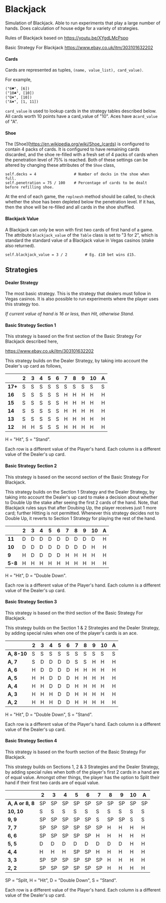 # Blackjack
Simulation of Blackjack. Able to run experiments that play a large number of hands. Does calculation of house edge for a variety of strategies.

Rules of Blackjack based on https://youtu.be/XYgdLMcPspo

Basic Strategy For Blackjack https://www.ebay.co.uk/itm/303101632202

#### Cards

Cards are represented as tuples, `(name, value_list), card_value)`.

For example,

~~~
("6♥", [6])
("10♣", [10])
("Q♦", [10])
("A♠", [1, 11])
~~~
`card_value` is used to lookup cards in the strategy tables described below. All cards worth 10 points have a card_value of "10". Aces have a`card_value` of "A".

#### Shoe

The [Shoe](https://en.wikipedia.org/wiki/Shoe_(cards) is configured to contain 4 packs of cards. It is configured to have remaining cards discarded, and the shoe re-filled with a fresh set of 4 packs of cards when the penetration level of 75% is reached. Both of these settings can be altered by changing these attributes of the `Shoe` class,

~~~
self.decks = 4                 # Number of decks in the shoe when full.
self.penetration = 75 / 100    # Percentage of cards to be dealt before refilling shoe.
~~~

At the end of each game, the `replnesh` method should be called, to check whether the shoe has been depleted below the penetration level. If it has, then the shoe will be re-filled and all cards in the shoe shuffled.

#### Blackjack Value

A Blackjack can only be won with first two cards of first hand of a game. The attribute `blackjack_value` of the `Table` class is set to "3 for 2", which is standard the standard value of a Blackjack value in Vegas casinos (stake also returned). 
~~~
self.blackjack_value = 3 / 2        # Eg. £10 bet wins £15.
~~~

## Strategies
#### Dealer Strategy
The most basic strategy. This is the strategy that dealers must follow in Vegas casinos. It is also possible to run experiments where the player uses this strategy too.

_If current value of hand is 16 or less, then Hit, otherwise Stand._

#### Basic Strategy Section 1

This strategy is based on the first section of the Basic Strategy For Blackjack described here,

https://www.ebay.co.uk/itm/303101632202

This strategy builds on the Dealer Strategy, by taking into account the Dealer's up card as follows,

|     | 2 | 3 | 4 | 5 | 6 | 7 | 8 | 9 | 10 | A |
|-----|---|---|---|---|---|---|---|---|----|---|
| **17+** | S | S | S | S | S | S | S | S | S | S |
| **16**  | S | S | S | S | S | H | H | H | H | H |
| **15**  | S | S | S | S | S | H | H | H | H | H |
| **14**  | S | S | S | S | S | H | H | H | H | H |
| **13**  | S | S | S | S | S | H | H | H | H | H |
| **12**  | H | H | S | S | S | H | H | H | H | H |

H = "Hit", S = "Stand".

Each row is a different value of the Player's hand. Each column is a different value of the Dealer's up card.


#### Basic Strategy Section 2

This strategy is based on the second section of the Basic Strategy For Blackjack.

This strategy builds on the Section 1 Strategy and the Dealer Strategy, by taking into account the Dealer's up card to make a decision about whether to Double Up the stake after seeing the first 2 cards of the hand. Note, that Blackjack rules says that after Doubing Up, the player receives just 1 more card; further Hitting is not permitted. Whenever this strategy decides not to Double Up, it reverts to Section 1 Strategy for playing the rest of the hand.

|     | 2 | 3 | 4 | 5 | 6 | 7 | 8 | 9 | 10 | A |
|-----|---|---|---|---|---|---|---|---|----|---|
| **11** | D | D | D | D | D | D | D | D | D | H |
| **10**  | D | D | D | D | D | D | D | D | H | H |
| **9**  | H | D | D | D | D | H | H | H | H | H |
| **5-8**  | H | H | H | H | H | H | H | H | H | H |

H = "Hit", D = "Double Down".

Each row is a different value of the Player's hand. Each column is a different value of the Dealer's up card.

#### Basic Strategy Section 3

This strategy is based on the third section of the Basic Strategy For Blackjack.

This strategy builds on the Section 1 & 2 Strategies and the Dealer Strategy, by adding special rules when one of the player's cards is an ace. 

|     | 2 | 3 | 4 | 5 | 6 | 7 | 8 | 9 | 10 | A |
|-----|---|---|---|---|---|---|---|---|----|---|
| **A, 8-10** | S | S | S | S | S | S | S | S | S | S |
| **A, 7**  | S | D | D | D | D | S | S | H | H | H |
| **A, 6**  | H | D | D | D | D | H | H | H | H | H |
| **A, 5**  | H | H | D | D | D | H | H | H | H | H |
| **A, 4**  | H | H | D | D | D | H | H | H | H | H |
| **A, 3**  | H | H | H | D | D | H | H | H | H | H |
| **A, 2**  | H | H | H | D | D | H | H | H | H | H |

H = "Hit", D = "Double Down", S = "Stand".

Each row is a different value of the Player's hand. Each column is a different value of the Dealer's up card.

#### Basic Strategy Section 4

This strategy is based on the fourth section of the Basic Strategy For Blackjack.

This strategy builds on Sections 1, 2 & 3 Strategies and the Dealer Strategy, by adding special rules when both of the player's first 2 cards in a hand are of equal value. Amongst other things, the player has the option to Split their hand if their first two cards are of equal value.

|     | 2 | 3 | 4 | 5 | 6 | 7 | 8 | 9 | 10 | A |
|-----|---|---|---|---|---|---|---|---|----|---|
| **A, A or 8, 8** | SP | SP | SP | SP | SP | SP | SP | SP | SP  | SP |
| **10, 10**  | S | S | S | S | S | S | S | S | S  | S |
| **9, 9**  | SP | SP | SP | SP | SP | S | SP | SP | S | S |
| **7, 7**  | SP | SP | SP | SP | SP | SP | H | H | H | H |
| **6, 6**  | SP | SP | SP | SP | SP | H | H | H | H  | H |
| **5, 5**  | D | D | D | D | D | D | D | D | H | H |
| **4, 4**  | H | H | H | SP | SP | H | H | H | H | H |
| **3, 3**  | SP | SP | SP | SP | SP | SP | H | H | H | H |
| **2, 2**  | SP | SP | SP | SP | SP | SP | H | H | H | H |

SP = "Split, H = "Hit", D = "Double Down", S = "Stand".

Each row is a different value of the Player's hand. Each column is a different value of the Dealer's up card.